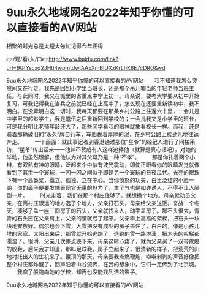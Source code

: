 # 9uu永久地域网名2022年知乎你懂的可以直接看的AV网站
相聚的时光总是太短太匆忙记得今年正得

👉/观/看/入/口👉http://www.baidu.com/link?url=9GtYscxq2JHtl4wpmtdwIAAxXmBlUXzKrLhK6E7cDRO&wd

9uu永久地域网名2022年知乎你懂的可以直接看的AV网站　　我不知道我怎么突然间又在行走。我先是回到小学里当班长，还是那个吊儿啷当的年轻老师当班主任。与此同时，我又在城里的省重点中学上初一。母亲说，要考大学要从初中开始复习，可我记得我在当兵之前就已经在上高中了，怎么现在还要重新读初中，我不明白。在没弄明白这一切时，我每天都要在那条乡村公路上往返六十里，一会儿是中学里的超龄学生，我是退伍之后重新回到学校的；一会儿我又是小学里的班长，可是我分明比老师年龄还大了，那些同学看我的眼神就象看校长一样。而我，还是骑着那辆破旧的“永久”牌自行车，车胎裹着厚厚的泥，在乡村公路上费劲儿地往返奔走。
　　一个画面：就此事记者到香港通过那位“星爷”的经纪人进行了间接采访，“星爷”传出话来——他并不赞成有人这样追捧他（就算是真心话吧），对她的举动，他虽然理解，但他认为对其父母乃是一种“不孝”。
　　那是你扎着两个小辫，有双私有神的眼睛，泛起来个中似有波光震动，即使正眼看你的眼睛发觉就像看到了其余一个寰球，一闪一闪之间似乎即是另一个寰球的日夜瓜代。光亮的眼珠下有一个高鼻梁，矗立、孤独、立在中心。当你愤怒的功夫，白里泛红的小脸一绷，你的鼻子便要发端表现它无量的魅力了，生了气也是如许诱人，不得不让人醉倒一片。
　　时光走着，我们在那个村庄住够了，就想换个地方。母亲就动员父亲，在离村庄很远的地方选了个地方，父亲打石头，母亲给父亲送饭。奋战一个冬天，凑够了盖一座三间房子的石头，父亲就找来人，动手盖房子。那石头很大，青青的石头压在父亲肩上，父亲的腰就弓了起来。父亲攀上高高的架梯，把石头一块块地安放好。偶尔也会下雪，大雪把没有成型的房子盖住了，白白的，像是小孩儿堆的家家。太阳出来后，那雪就开始逃跑了。逃跑的雪一路淋漓，把木头的架梯都濡湿了。很滑，父亲几次差点跌下来。母亲这时心疼了，就为父亲买了一双带疙瘩的胶鞋，后来我才知道，那叫足球鞋。房子立起来了，很清新的样子，把荒荒的山地衬托出人的生机来了。覆顶的那天，母亲要我点燃鞭炮，噼噼剥剥的声音好像把整个村庄都炸醒了，回声沿着山谷流传，在我的想象中，它们一定传到了北京城。
　　我疯了般跑向她的学校，却再也没能找到洁的影子。

9uu永久地域网名2022年知乎你懂的可以直接看的AV网站
